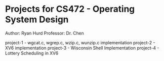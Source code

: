 # Projects for CS472 - Operating System Design
Author: Ryan Hurd
Professor: Dr. Chen

project-1 - wgcat.c, wgrep.c, wzip.c, wunzip.c implementation
project-2 - XV6 implementation
project-3 - Wisconsin Shell Implementation
project-4 - Lottery Scheduling in XV6
